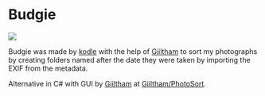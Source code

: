 # Budgie

![](https://emojipedia-us.s3.dualstack.us-west-1.amazonaws.com/thumbs/240/apple/285/camera_1f4f7.png)

Budgie was made by [kodle](https://github.com/kodle) with the help of [Giiltham](https://github.com/Giiltham) to sort my photographs by creating folders named after the date they were taken by importing the EXIF from the metadata.

Alternative in C# with GUI by [Giiltham](https://github.com/Giiltham) at [Giiltham/PhotoSort](https://github.com/giiltham/photosort).
